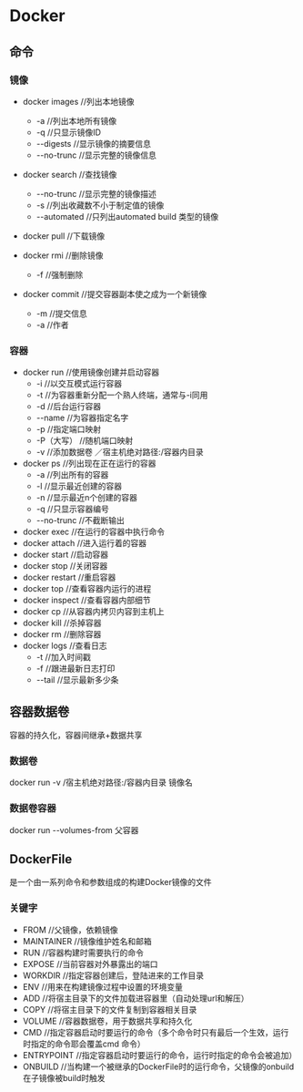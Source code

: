 # Docker

## 命令

### 镜像
+ docker images	//列出本地镜像
  + -a	//列出本地所有镜像
  + -q	//只显示镜像ID
  + --digests	//显示镜像的摘要信息
  + --no-trunc	//显示完整的镜像信息

+ docker search	//查找镜像
	+ --no-trunc	//显示完整的镜像描述
	+ -s	//列出收藏数不小于制定值的镜像
	+ --automated	//只列出automated build 类型的镜像

+ docker pull	//下载镜像

+ docker rmi	//删除镜像
	+ -f	//强制删除

+ docker commit	//提交容器副本使之成为一个新镜像
	+ -m	//提交信息
	+ -a	//作者

### 容器
+ docker run //使用镜像创建并启动容器
	+ -i	//以交互模式运行容器
	+ -t	//为容器重新分配一个熟人终端，通常与-i同用
	+ -d	//后台运行容器
	+ --name	//为容器指定名字
	+ -p	//指定端口映射
	+ -P（大写）	//随机端口映射
	+ -v	//添加数据卷  ／宿主机绝对路径:/容器内目录
+ docker ps	//列出现在正在运行的容器
	+ -a	//列出所有的容器
	+ -l	//显示最近创建的容器
	+ -n	//显示最近n个创建的容器
	+ -q	//只显示容器编号
	+ --no-trunc	//不截断输出
+ docker exec	//在运行的容器中执行命令
+ docker attach	//进入运行着的容器
+ docker start	//启动容器
+ docker stop	//关闭容器
+ docker restart	//重启容器
+ docker top	//查看容器内运行的进程
+ docker inspect	//查看容器内部细节
+ docker cp	//从容器内拷贝内容到主机上
+ docker kill	//杀掉容器
+ docker rm	//删除容器
+ docker logs	//查看日志
	+ -t	//加入时间戳
	+ -f	//跟进最新日志打印
	+ --tail	//显示最新多少条


## 容器数据卷
容器的持久化，容器间继承+数据共享
### 数据卷
docker run -v /宿主机绝对路径:/容器内目录 镜像名
### 数据卷容器
docker run --volumes-from 父容器

## DockerFile
是一个由一系列命令和参数组成的构建Docker镜像的文件
### 关键字
+ FROM	//父镜像，依赖镜像
+ MAINTAINER	//镜像维护姓名和邮箱
+ RUN	//容器构建时需要执行的命令
+ EXPOSE	//当前容器对外暴露出的端口
+ WORKDIR	//指定容器创建后，登陆进来的工作目录
+ ENV	//用来在构建镜像过程中设置的环境变量
+ ADD	//将宿主目录下的文件加载进容器里（自动处理url和解压）
+ COPY	//将宿主目录下的文件复制到容器相关目录
+ VOLUME	//容器数据卷，用于数据共享和持久化
+ CMD	//指定容器启动时要运行的命令（多个命令时只有最后一个生效，运行时指定的命令耶会覆盖cmd 命令）
+ ENTRYPOINT	//指定容器启动时要运行的命令，运行时指定的命令会被追加）
+ ONBUILD	//当构建一个被继承的DockerFile时的运行命令，父镜像的onbuild 在子镜像被build时触发










